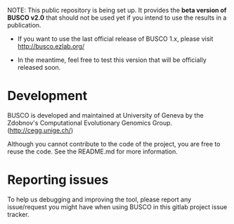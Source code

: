 NOTE: This public repository is being set up. It provides the **beta version of BUSCO v2.0** that should not be used yet if you intend to use the results in a publication.

* If you want to use the last official release of BUSCO 1.x, please visit http://busco.ezlab.org/

* In the meantime, feel free to test this version that will be officially released soon.

# Development
BUSCO is developed and maintained at University of Geneva by the Zdobnov's Computational Evolutionary Genomics Group. (http://cegg.unige.ch/)

Although you cannot contribute to the code of the project, you are free to reuse the code. See the README.md for more information.

# Reporting issues
To help us debugging and improving the tool, please report any issue/request you might have when using BUSCO in this gitlab project issue tracker.
